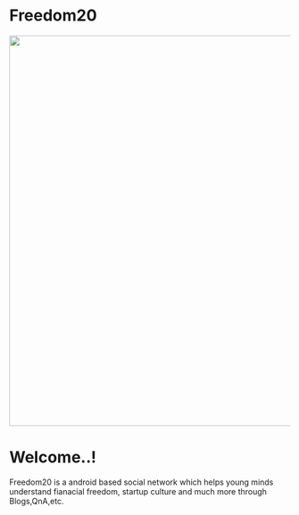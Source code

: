 # Freedom20

<img src = "https://firebasestorage.googleapis.com/v0/b/freedom20-1dc06.appspot.com/o/github%2FFreedom%2020.png?alt=media&token=097bc6a2-154f-4f3e-90c2-1acb83de5c9c" width = "700px"/>


<h1>Welcome..!</h1>
<p>Freedom20 is a android based social network which helps young minds understand fianacial freedom, startup culture and much more through 
Blogs,QnA,etc.</p>
